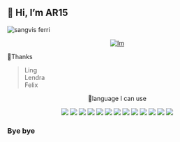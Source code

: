 ## 👋 Hi, I’m AR15

![sangvis ferri](https://i.ibb.co/NxzwZf5/Sangvis.jpg)



<p align="center">
<a href="https://github.com/Rlxfly"><img title="Im" src="https://img.shields.io/badge/Hello-World-lightblue?style=for-the-badge&logo=ubuntu"></a>
</p>

 👥Thanks 
> Ling<br>
> Lendra<br>
> Felix



<p align="center">
 📔language I can use
</p>


<p align="center">
  <img src="https://img.shields.io/badge/-JavaScript-black?style=flat-square&logo=javascript" />
  <img src="https://img.shields.io/badge/-Python-black?style=flat-square&logo=python" />
    <img src="https://img.shields.io/badge/-HTML-black?style=flat-square&logo=html5&logoColor=e34f26" />
  <img src="https://img.shields.io/badge/-CSS-black?style=flat-square&logo=css3&logoColor=1572b6" />
<img src="https://img.shields.io/badge/-Go-black?style=flat-square&logo=go" />
<img src="https://img.shields.io/badge/-PHP-black?style=flat-square&logo=php" />
<img src="https://img.shields.io/badge/-Typescript-black?style=flat-square&logo=Typescript" />
<img src="https://img.shields.io/badge/-RUBY-black?style=flat-square&logo=ruby" />
<img src="https://img.shields.io/badge/-SCALA-black?style=flat-square&logo=scala" />
<img src="https://img.shields.io/badge/-LARAVEL-black?style=flat-square&logo=LARAVEL" />
<img src="https://img.shields.io/badge/-SHELL-black?style=flat-square&logo=SHELL" />
<img src="https://img.shields.io/badge/-KOTLIN-black?style=flat-square&logo=kotlin"/>
<img src="https://img.shields.io/badge/-RUST-black?style=flat-square&logo=RUST"/>

</p>


<!---
M14A6/M14A6 is a ✨ special ✨ repository because its `README.md` (this file) appears on your GitHub profile.
You can click the Preview link to take a look at your changes.
--->

### Bye bye


